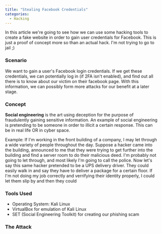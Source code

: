 ```yaml
---
title: "Stealing Facebook Credentials"
categories:
  - Hacking
---
```


In this article we're going to see how we can use some hacking tools to create a fake website in order to gain user credentials for Facebook. This is just a proof of concept more so than an actual hack. I'm not trying to go to jail ;)

### Scenario

We want to gain a user's Facebook login credentials. If we get these credentials, we can potentially log in (if 2FA isn't enabled), and find out all there is to know about our victim on their facebook page. With this information, we can possibly form more attacks for our benefit at a later stage. 

### Concept

**Social engineering** is the art using deception for the purpose of fraudulently gaining sensitive information. An example of social engineering is pretending to be someone in order to illicit a certain response. This can be in real life OR in cyber space. 

Example: If I'm working in the front building of a company, I may let through a wide variety of people throughout the day. Suppose a hacker came into the building, announced to me that they were trying to get further into the building and find a server room to do their malicious deed. I'm probably not going to let through, and most likely I'm going to call the police. Now let's say this same hacker pretended to be a UPS delivery driver. They could easily walk in and say they have to deliver a package for a certain floor. If I'm not doing my job correctly and verrifying their identity properly, I could let them slip by and then they could 

### Tools Used

* Operating System: Kali Linux 
* VirtualBox for emulation of Kali Linux
* SET (Social Engineering Toolkit) for creating our phishing scam 

### The Attack




